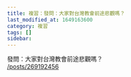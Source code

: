 ```yaml
---
title: 複習：發問：大家對台灣教會前途悲觀嗎？
last_modified_at: 1649163600
category: 複習
tags: []
sidebar: 
---
```


<p>發問：大家對台灣教會前途悲觀嗎？<br/>
<a href="/posts/269192456" target="_blank">/posts/269192456</a></p>
<p> </p>
